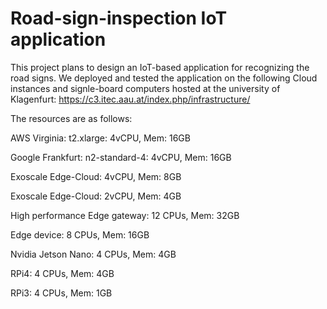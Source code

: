 # Road-sign-inspection IoT application

This project plans to design an IoT-based application for recognizing the road signs.
We deployed and tested the application on the following Cloud instances and signle-board computers hosted at the university of Klagenfurt: 
https://c3.itec.aau.at/index.php/infrastructure/

The resources are as follows:

AWS Virginia: 	  t2.xlarge:      4vCPU, Mem: 16GB

Google Frankfurt: n2-standard-4:  4vCPU, Mem: 16GB

Exoscale Edge-Cloud: 		          4vCPU, Mem: 8GB

Exoscale Edge-Cloud:              2vCPU, Mem: 4GB

High performance Edge gateway:    12 CPUs, Mem: 32GB

Edge device:			       		      8 CPUs, Mem: 16GB

Nvidia Jetson Nano:				        4 CPUs, Mem: 4GB

RPi4:    	  							        4 CPUs, Mem: 4GB

RPi3:  	  	  						        4 CPUs, Mem: 1GB

